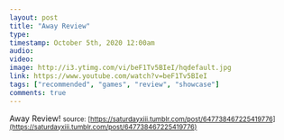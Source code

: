 ```yaml
---
layout: post
title: "Away Review"
type: 
timestamp: October 5th, 2020 12:00am
audio: 
video: 
image: http://i3.ytimg.com/vi/beF1Tv5BIeI/hqdefault.jpg
link: https://www.youtube.com/watch?v=beF1Tv5BIeI
tags: ["recommended", "games", "review", "showcase"]
comments: true
---
```

Away Review!
<small>source: [https://saturdayxiii.tumblr.com/post/647738467225419776](https://saturdayxiii.tumblr.com/post/647738467225419776)</small>
